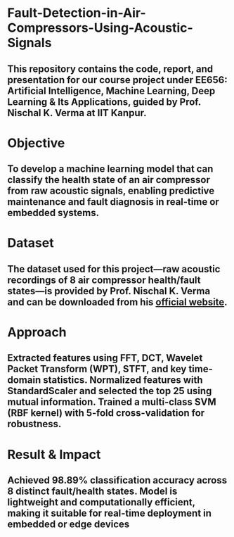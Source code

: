 # Fault-Detection-in-Air-Compressors-Using-Acoustic-Signals
This repository contains the code, report, and presentation for our course project under EE656: Artificial Intelligence, Machine Learning, Deep Learning & Its Applications, guided by Prof. Nischal K. Verma at IIT Kanpur.
---
# Objective
To develop a machine learning model that can classify the health state of an air compressor from raw acoustic signals, enabling predictive maintenance and fault diagnosis in real-time or embedded systems.
--
# Dataset
The dataset used for this project—raw acoustic recordings of 8 air compressor health/fault states—is provided by Prof. Nischal K. Verma and can be downloaded from his [official website](https://www.iitk.ac.in/idea/datasets/index.html).
---
# Approach
Extracted features using FFT, DCT, Wavelet Packet Transform (WPT), STFT, and key time-domain statistics.
Normalized features with StandardScaler and selected the top 25 using mutual information.
Trained a multi-class SVM (RBF kernel) with 5-fold cross-validation for robustness.
---
# Result & Impact
Achieved 98.89% classification accuracy across 8 distinct fault/health states.
Model is lightweight and computationally efficient, making it suitable for real-time deployment in embedded or edge devices
--
